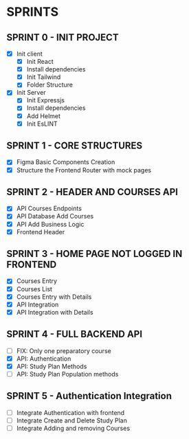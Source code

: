 # SPRINTS 

## SPRINT 0 - INIT PROJECT

- [x] Init client
  - [x] Init React
  - [x] Install dependencies
  - [x] Init Tailwind
  - [x] Folder Structure
- [x] Init Server
  - [x] Init Expressjs
  - [x] Install dependencies
  - [x] Add Helmet
  - [x] Init EsLINT

## SPRINT 1 - CORE STRUCTURES

- [x] Figma Basic Components Creation
- [x] Structure the Frontend Router with mock pages

## SPRINT 2 - HEADER AND COURSES API

- [x] API Courses Endpoints
- [x] API Database Add Courses
- [x] API Add Business Logic
- [x] Frontend Header

## SPRINT 3 - HOME PAGE NOT LOGGED IN FRONTEND

- [x] Courses Entry
- [x] Courses List
- [x] Courses Entry with Details
- [x] API Integration 
- [x] API Integration with Details

## SPRINT 4 - FULL BACKEND API

- [ ] FIX: Only one preparatory course
- [x] API: Authentication
- [x] API: Study Plan Methods
- [ ] API: Study Plan Population methods

## SPRINT 5 - Authentication Integration

- [ ] Integrate Authentication with frontend
- [ ] Integrate Create and Delete Study Plan
- [ ] Integrate Adding and removing Courses 
